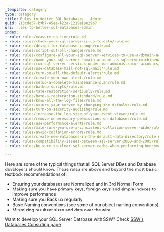 ```yaml
---
_template: category
type: category
title: Rules to Better SQL Databases - Admin
guid: 213cde57-b9b7-45ee-b22a-1219e19e29b7
uri: rules-to-better-sql-databases-admin
index:
- rule: rules/measure-up-time/rule.md
- rule: rules/check-your-sql-server-is-up-to-date/rule.md
- rule: rules/design-for-database-change/rule.md
- rule: rules/script-out-all-changes/rule.md
- rule: rules/configure-all-your-sql-server-services-to-use-a-domain-account/rule.md
- rule: rules/name-your-sql-server-domain-account-as-sqlservermachinename/rule.md
- rule: rules/run-sql-server-services-under-non-administrator-accounts/rule.md
- rule: rules/use-database-mail-not-sql-mail/rule.md
- rule: rules/turn-on-all-the-default-alerts/rule.md
- rule: rules/create-your-own-alerts/rule.md
- rule: rules/setup-a-complete-maintenance-plan/rule.md
- rule: rules/backup-scripts/rule.md
- rule: rules/take-restoration-seriously/rule.md
- rule: rules/have-a-restoration-standard/rule.md
- rule: rules/know-all-the-log-files/rule.md
- rule: rules/secure-your-server-by-changing-the-defaults/rule.md
- rule: rules/turn-on-security-auditing/rule.md
- rule: rules/increase-the-log-size-of-your-event-viewer/rule.md
- rule: rules/remove-unnecessary-permissions-on-databases/rule.md
- rule: rules/use-performance-alerts/rule.md
- rule: rules/make-sure-you-use-a-consistent-collation-server-wide/rule.md
- rule: rules/avoid-collation-errors/rule.md
- rule: rules/create-new-databases-in-the-default-data-directory/rule.md
- rule: rules/compatibility-issues-between-sql-server-2000-and-2005/rule.md
- rule: rules/be-sure-to-clear-sql-server-cache-when-performing-benchmark-tests/rule.md

---
```

Here are some of the typical things that all SQL Server DBAs and Database developers should know. These rules are above and beyond the most basic textbook recommendations of:

* Ensuring your databases are Normalized and in 3rd Normal Form
* Making sure you have primary keys, foreign keys and simple indexes to improve performance
* Making sure you Back up regularly
* Basic Naming conventions (see some of our object naming conventions)
* Minimizing resultset sizes and data over the wire

Want to develop your SQL Server Database with SSW? Check [SSW's Databases Consulting page](https://www.ssw.com.au/consulting/database-development).
